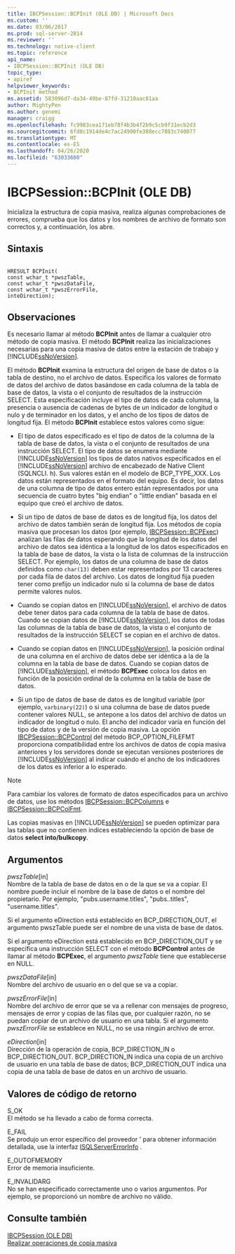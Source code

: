 ```yaml
---
title: IBCPSession::BCPInit (OLE DB) | Microsoft Docs
ms.custom: ''
ms.date: 03/06/2017
ms.prod: sql-server-2014
ms.reviewer: ''
ms.technology: native-client
ms.topic: reference
api_name:
- IBCPSession::BCPInit (OLE DB)
topic_type:
- apiref
helpviewer_keywords:
- BCPInit method
ms.assetid: 583096d7-da34-49be-87fd-31210aac81aa
author: MightyPen
ms.author: genemi
manager: craigg
ms.openlocfilehash: fc9983cea171eb78f4b3b4f2b9c5cb9f31ecb2d3
ms.sourcegitcommit: 6fd8c1914de4c7ac24900fe388ecc7883c740077
ms.translationtype: MT
ms.contentlocale: es-ES
ms.lasthandoff: 04/26/2020
ms.locfileid: "63033600"
---
```

# <a name="ibcpsessionbcpinit-ole-db"></a>IBCPSession::BCPInit (OLE DB)
  Inicializa la estructura de copia masiva, realiza algunas comprobaciones de errores, comprueba que los datos y los nombres de archivo de formato son correctos y, a continuación, los abre.  
  
## <a name="syntax"></a>Sintaxis  
  
```  
  
HRESULT BCPInit(   
const wchar_t *pwszTable,  
const wchar_t *pwszDataFile,  
const wchar_t *pwszErrorFile,  
inteDirection);  
```  
  
## <a name="remarks"></a>Observaciones  
 Es necesario llamar al método **BCPInit** antes de llamar a cualquier otro método de copia masiva. El método **BCPInit** realiza las inicializaciones necesarias para una copia masiva de datos entre la estación de trabajo y [!INCLUDE[ssNoVersion](../../includes/ssnoversion-md.md)].  
  
 El método **BCPInit** examina la estructura del origen de base de datos o la tabla de destino, no el archivo de datos. Especifica los valores de formato de datos del archivo de datos basándose en cada columna de la tabla de base de datos, la vista o el conjunto de resultados de la instrucción SELECT. Esta especificación incluye el tipo de datos de cada columna, la presencia o ausencia de cadenas de bytes de un indicador de longitud o nulo y de terminador en los datos, y el ancho de los tipos de datos de longitud fija. El método **BCPInit** establece estos valores como sigue:  
  
-   El tipo de datos especificado es el tipo de datos de la columna de la tabla de base de datos, la vista o el conjunto de resultados de una instrucción SELECT. El tipo de datos se enumera mediante [!INCLUDE[ssNoVersion](../../includes/ssnoversion-md.md)] los tipos de datos nativos especificados en el [!INCLUDE[ssNoVersion](../../includes/ssnoversion-md.md)] archivo de encabezado de Native Client (SQLNCLI. h). Sus valores están en el modelo de BCP_TYPE_XXX. Los datos están representados en el formato del equipo. Es decir, los datos de una columna de tipo de datos entero están representados por una secuencia de cuatro bytes "big endian" o "little endian" basada en el equipo que creó el archivo de datos.  
  
-   Si un tipo de datos de base de datos es de longitud fija, los datos del archivo de datos también serán de longitud fija. Los métodos de copia masiva que procesan los datos (por ejemplo, [IBCPSession::BCPExec](ibcpsession-bcpexec-ole-db.md)) analizan las filas de datos esperando que la longitud de los datos del archivo de datos sea idéntica a la longitud de los datos especificados en la tabla de base de datos, la vista o la lista de columnas de la instrucción SELECT. Por ejemplo, los datos de una columna de base de datos definidos como `char(13)` deben estar representados por 13 caracteres por cada fila de datos del archivo. Los datos de longitud fija pueden tener como prefijo un indicador nulo si la columna de base de datos permite valores nulos.  
  
-   Cuando se copian datos en [!INCLUDE[ssNoVersion](../../includes/ssnoversion-md.md)], el archivo de datos debe tener datos para cada columna de la tabla de base de datos. Cuando se copian datos de [!INCLUDE[ssNoVersion](../../includes/ssnoversion-md.md)], los datos de todas las columnas de la tabla de base de datos, la vista o el conjunto de resultados de la instrucción SELECT se copian en el archivo de datos.  
  
-   Cuando se copian datos en [!INCLUDE[ssNoVersion](../../includes/ssnoversion-md.md)], la posición ordinal de una columna en el archivo de datos debe ser idéntica a la de la columna en la tabla de base de datos. Cuando se copian datos de [!INCLUDE[ssNoVersion](../../includes/ssnoversion-md.md)], el método **BCPExec** coloca los datos en función de la posición ordinal de la columna en la tabla de base de datos.  
  
-   Si un tipo de datos de base de datos es de longitud variable (por ejemplo, `varbinary(22)`) o si una columna de base de datos puede contener valores NULL, se antepone a los datos del archivo de datos un indicador de longitud o nulo. El ancho del indicador varía en función del tipo de datos y de la versión de copia masiva. La opción [IBCPSession::BCPControl](ibcpsession-bcpcontrol-ole-db.md) del método BCP_OPTION_FILEFMT proporciona compatibilidad entre los archivos de datos de copia masiva anteriores y los servidores donde se ejecutan versiones posteriores de [!INCLUDE[ssNoVersion](../../includes/ssnoversion-md.md)] al indicar cuándo el ancho de los indicadores de los datos es inferior a lo esperado.  
  
> [!NOTE]  
>  Para cambiar los valores de formato de datos especificados para un archivo de datos, use los métodos [IBCPSession::BCPColumns](ibcpsession-bcpcolumns-ole-db.md) e [IBCPSession::BCPColFmt](ibcpsession-bcpcolfmt-ole-db.md).  
  
 Las copias masivas en [!INCLUDE[ssNoVersion](../../includes/ssnoversion-md.md)] se pueden optimizar para las tablas que no contienen índices estableciendo la opción de base de datos **select into/bulkcopy**.  
  
## <a name="arguments"></a>Argumentos  
 *pwszTable*[in]  
 Nombre de la tabla de base de datos en o de la que se va a copiar. El nombre puede incluir el nombre de la base de datos o el nombre del propietario. Por ejemplo, "pubs.username.titles", "pubs..titles", "username.titles".  
  
 Si el argumento eDirection está establecido en BCP_DIRECTION_OUT, el argumento pwszTable puede ser el nombre de una vista de base de datos.  
  
 Si el argumento eDirection está establecido en BCP_DIRECTION_OUT y se especifica una instrucción SELECT con el método **BCPControl** antes de llamar al método **BCPExec**, el argumento *pwszTable* tiene que establecerse en NULL.  
  
 *pwszDataFile*[in]  
 Nombre del archivo de usuario en o del que se va a copiar.  
  
 *pwszErrorFile*[in]  
 Nombre del archivo de error que se va a rellenar con mensajes de progreso, mensajes de error y copias de las filas que, por cualquier razón, no se puedan copiar de un archivo de usuario en una tabla. Si el argumento *pwszErrorFile* se establece en NULL, no se usa ningún archivo de error.  
  
 *eDirection*[in]  
 Dirección de la operación de copia, BCP_DIRECTION_IN o BCP_DIRECTION_OUT. BCP_DIRECTION_IN indica una copia de un archivo de usuario en una tabla de base de datos; BCP_DIRECTION_OUT indica una copia de una tabla de base de datos en un archivo de usuario.  
  
## <a name="return-code-values"></a>Valores de código de retorno  
 S_OK  
 El método se ha llevado a cabo de forma correcta.  
  
 E_FAIL  
 Se produjo un error específico del proveedor ' para obtener información detallada, use la interfaz [ISQLServerErrorInfo](../../database-engine/dev-guide/isqlservererrorinfo-ole-db.md) .  
  
 E_OUTOFMEMORY  
 Error de memoria insuficiente.  
  
 E_INVALIDARG  
 No se han especificado correctamente uno o varios argumentos. Por ejemplo, se proporcionó un nombre de archivo no válido.  
  
## <a name="see-also"></a>Consulte también  
 [IBCPSession &#40;OLE DB&#41;](ibcpsession-ole-db.md)   
 [Realizar operaciones de copia masiva](../native-client/features/performing-bulk-copy-operations.md)  
  
  
